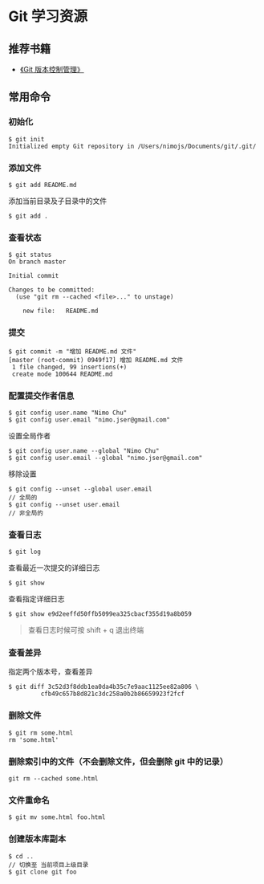 # Git 学习资源

## 推荐书籍
- [《Git 版本控制管理》](http://www.amazon.cn/s/ref=nb_sb_noss?__mk_zh_CN=%E4%BA%9A%E9%A9%AC%E9%80%8A%E7%BD%91%E7%AB%99&url=search-alias%3Daps&field-keywords=Git+%E7%89%88%E6%9C%AC%E6%8E%A7%E5%88%B6%E7%AE%A1%E7%90%86)

## 常用命令

### 初始化
```
$ git init
Initialized empty Git repository in /Users/nimojs/Documents/git/.git/
```

### 添加文件
```
$ git add README.md
```
添加当前目录及子目录中的文件
```
$ git add .
```
### 查看状态
```
$ git status
On branch master

Initial commit

Changes to be committed:
  (use "git rm --cached <file>..." to unstage)

    new file:   README.md
```

### 提交
```
$ git commit -m "增加 README.md 文件"
[master (root-commit) 0949f17] 增加 README.md 文件
 1 file changed, 99 insertions(+)
 create mode 100644 README.md
```

### 配置提交作者信息

```
$ git config user.name "Nimo Chu"
$ git config user.email "nimo.jser@gmail.com"
```
设置全局作者
```
$ git config user.name --global "Nimo Chu"
$ git config user.email --global "nimo.jser@gmail.com"
```
移除设置
```
$ git config --unset --global user.email
// 全局的
$ git config --unset user.email
// 非全局的
```
### 查看日志

```
$ git log 
```
查看最近一次提交的详细日志
```
$ git show
```
查看指定详细日志
```
$ git show e9d2eeffd50ffb5099ea325cbacf355d19a8b059
```
> 查看日志时候可按 shift + q 退出终端

### 查看差异
指定两个版本号，查看差异
```
$ git diff 3c52d3f8ddb1ea0da4b35c7e9aac1125ee82a806 \
         cfb49c657b8d821c3dc258a0b2b86659923f2fcf
```

### 删除文件

```
$ git rm some.html
rm 'some.html'
```

### 删除索引中的文件（不会删除文件，但会删除 git 中的记录）

```
git rm --cached some.html
```

### 文件重命名

```
$ git mv some.html foo.html
```

### 创建版本库副本
```
$ cd ..
// 切换至 当前项目上级目录
$ git clone git foo
```